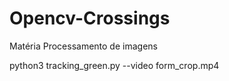 # Opencv-Crossings
Matéria Processamento de imagens

python3 tracking_green.py --video form_crop.mp4

